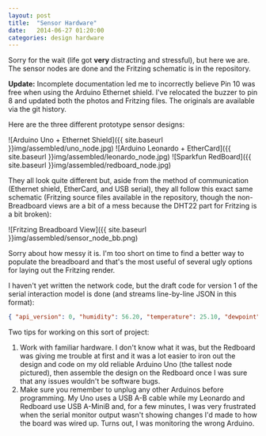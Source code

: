 ```yaml
---
layout: post
title:  "Sensor Hardware"
date:   2014-06-27 01:20:00
categories: design hardware
---
```


Sorry for the wait (life got **very** distracting and stressful), but here we are. The sensor nodes are done and the Fritzing schematic is in the repository.

**Update:** Incomplete documentation led me to incorrectly believe Pin 10 was free when using the Arduino Ethernet shield. I've relocated the buzzer to pin 8 and updated both the photos and Fritzing files. The originals are available via the git history.

Here are the three different prototype sensor designs:

![Arduino Uno + Ethernet Shield]({{ site.baseurl }}img/assembled/uno_node.jpg)
![Arduino Leonardo + EtherCard]({{ site.baseurl }}img/assembled/leonardo_node.jpg)
![Sparkfun RedBoard]({{ site.baseurl }}img/assembled/redboard_node.jpg)

They all look quite different but, aside from the method of communication (Ethernet shield, EtherCard, and USB serial), they all follow this exact same schematic (Fritzing source files available in the repository, though the non-Breadboard views are a bit of a mess because the DHT22 part for Fritzing is a bit broken):

![Fritzing Breadboard View]({{ site.baseurl }}img/assembled/sensor_node_bb.png)

Sorry about how messy it is. I'm too short on time to find a better way to populate the breadboard and that's the most useful of several ugly options for laying out the Fritzing render.

I haven't yet written the network code, but the draft code for version 1 of the serial interaction model is done (and streams line-by-line JSON in this format):

```json
{ "api_version": 0, "humidity": 56.20, "temperature": 25.10, "dewpoint": 16.34, "light": 295.00 }
```

Two tips for working on this sort of project:

1. Work with familiar hardware. I don't know what it was, but the Redboard was giving me trouble at first and it was a lot easier to iron out the design and code on my old reliable Arduino Uno (the tallest node pictured), then assemble the design on the Redboard once I was sure that any issues wouldn't be software bugs.
2. Make sure you remember to unplug any other Arduinos before programming. My Uno uses a USB A-B cable while my Leonardo and Redboard use USB A-MiniB and, for a few minutes, I was very frustrated when the serial monitor output wasn't showing changes I'd made to how the board was wired up. Turns out, I was monitoring the wrong Arduino.

